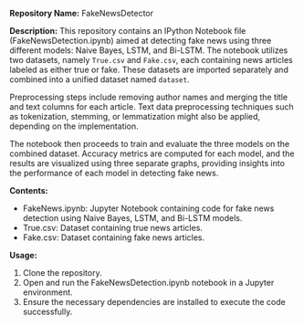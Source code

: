 **Repository Name:** FakeNewsDetector

**Description:**
This repository contains an IPython Notebook file (FakeNewsDetection.ipynb) aimed at detecting fake news using three different models: Naive Bayes, LSTM, and Bi-LSTM. The notebook utilizes two datasets, namely `True.csv` and `Fake.csv`, each containing news articles labeled as either true or fake. These datasets are imported separately and combined into a unified dataset named `dataset`. 

Preprocessing steps include removing author names and merging the title and text columns for each article. Text data preprocessing techniques such as tokenization, stemming, or lemmatization might also be applied, depending on the implementation. 

The notebook then proceeds to train and evaluate the three models on the combined dataset. Accuracy metrics are computed for each model, and the results are visualized using three separate graphs, providing insights into the performance of each model in detecting fake news.

**Contents:**
- FakeNews.ipynb: Jupyter Notebook containing code for fake news detection using Naive Bayes, LSTM, and Bi-LSTM models.
- True.csv: Dataset containing true news articles.
- Fake.csv: Dataset containing fake news articles.

**Usage:**
1. Clone the repository.
2. Open and run the FakeNewsDetection.ipynb notebook in a Jupyter environment.
3. Ensure the necessary dependencies are installed to execute the code successfully.


